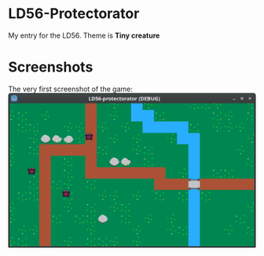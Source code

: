 # LD56-Protectorator
My entry for the LD56. Theme is **Tiny creature**

# Screenshots

The very first screenshot of the game:
![First screenshot](MediaAssets/Screenshot_2024-10-05_13-21-02.png)